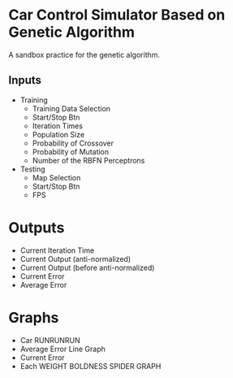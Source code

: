 # Car Control Simulator Based on Genetic Algorithm

A sandbox practice for the genetic algorithm.

## Inputs

* Training
  * Training Data Selection
  * Start/Stop Btn
  * Iteration Times
  * Population Size
  * Probability of Crossover
  * Probability of Mutation
  * Number of the RBFN Perceptrons
* Testing
  * Map Selection
  * Start/Stop Btn
  * FPS

# Outputs

* Current Iteration Time
* Current Output (anti-normalized)
* Current Output (before anti-normalized)
* Current Error
* Average Error

# Graphs

* Car RUNRUNRUN
* Average Error Line Graph
* Current Error
* Each WEIGHT BOLDNESS SPIDER GRAPH
